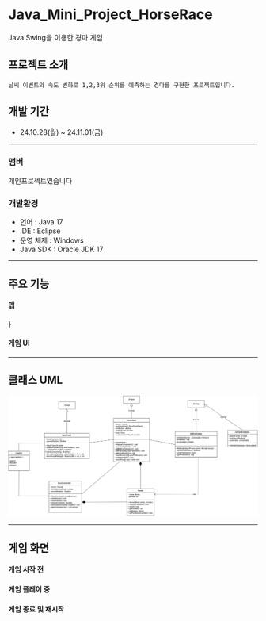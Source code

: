 # Java_Mini_Project_HorseRace

  Java Swing을 이용한 경마 게임

  ## 프로젝트 소개
    날씨 이벤트의 속도 변화로 1,2,3위 순위를 예측하는 경마를 구현한 프로젝트입니다.
 

  ## 개발 기간

  - 24.10.28(월) ~ 24.11.01(금)
---
### 맴버

개인프로젝트였습니다

### 개발환경
- 언어 : Java 17
- IDE : Eclipse
- 운영 체제 : Windows
- Java SDK : Oracle JDK 17

---

## 주요 기능

#### 맵


#### 
  }


#### 


####

#### 게임 UI

---
## 클래스 UML
![HorseRace_UML(Class)](https://github.com/Yeop9999/Java_Mini_Project_HorseRace/blob/main/HorseRace_UML(class).drawio.png)

---
## 게임 화면

#### 게임 시작 전


#### 게임 플레이 중


#### 게임 종료 및 재시작


#### 





